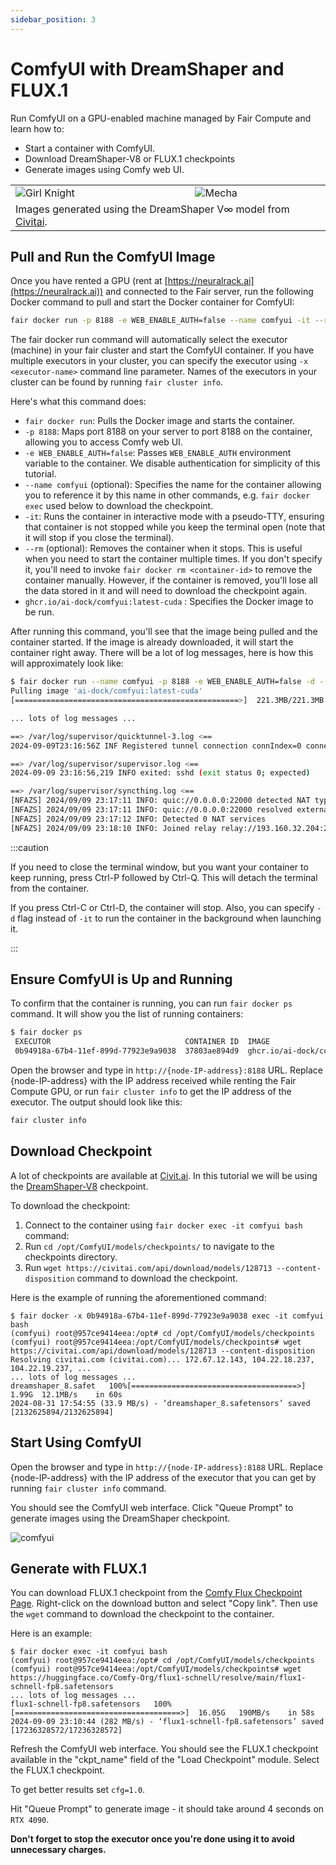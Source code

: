 ```yaml
---
sidebar_position: 3
---
```


# ComfyUI with DreamShaper and FLUX.1

Run ComfyUI on a GPU-enabled machine managed by Fair Compute and learn how to:
- Start a container with ComfyUI.
- Download DreamShaper-V8 or FLUX.1 checkpoints
- Generate images using Comfy web UI.

<div>
    <div style={{ "justify-content": "center", "width": "100%", "text-align": "center" }}>
        <table style={{ "border-collapse": "collapse" }} >
            <tr style={{ "border": "none" }}>
                <td style={{ "border": "none" }}><img src={require("/static/img/dreamshaper-girl-knight.png").default} alt="Girl Knight"/></td>
                <td style={{ "border": "none" }}><img src={require("/static/img/dreamshaper-mecha.png").default} alt="Mecha"/></td>
            </tr>
            <tr style={{ "border": "none" }}>
                <td colspan="2" style={{ "border": "none" }}>Images generated using the DreamShaper V&infin; model from <a href="https://civitai.com/models/4384/dreamshaper">Civitai</a>.</td>
            </tr>
        </table>
    </div>
</div>

## Pull and Run the ComfyUI Image

Once you have rented a GPU (rent at [https://neuralrack.ai](https://neuralrack.ai)) and connected to the Fair server, run the 
following Docker command to pull and start the Docker container for ComfyUI:

```bash
fair docker run -p 8188 -e WEB_ENABLE_AUTH=false --name comfyui -it --rm ghcr.io/ai-dock/comfyui:latest-cuda
```

The fair docker run command will automatically select the executor (machine)
in your fair cluster and start the ComfyUI container. If you have multiple executors
in your cluster, you can specify the executor using `-x <executor-name>`
command line parameter. Names of the executors in your cluster
can be found by running `fair cluster info`.

Here's what this command does:

- `fair docker run`: Pulls the Docker image and starts the container.
- `-p 8188`: Maps port 8188 on your server to port 8188 on the container, allowing you to access Comfy web UI.
- `-e WEB_ENABLE_AUTH=false`: Passes `WEB_ENABLE_AUTH` environment variable to the container.
  We disable authentication for simplicity of this tutorial. 
- `--name comfyui` (optional): Specifies the name for the container
  allowing you to reference it by this name in other commands,
  e.g. `fair docker exec` used below to download the checkpoint.
- `-it`: Runs the container in interactive mode with a pseudo-TTY, ensuring that container is not
  stopped while you keep the terminal open (note that it will stop if you close the terminal).
- `--rm` (optional): Removes the container when it stops. This is useful when you need to start the container multiple times.
  If you don't specify it, you'll need to invoke `fair docker rm <container-id>` to remove the container manually. However, if the
  container is removed, you'll lose all the data stored in it and will need to download the checkpoint again.
- `ghcr.io/ai-dock/comfyui:latest-cuda` : Specifies the Docker image to be run.

After running this command, you'll see that the image being pulled and the container started.
If the image is already downloaded, it will start the container right away.
There will be a lot of log messages, here is how this will approximately look like:
```bash
$ fair docker run --name comfyui -p 8188 -e WEB_ENABLE_AUTH=false -d --rm ghcr.io/ai-dock/comfyui:latest-cuda
Pulling image 'ai-dock/comfyui:latest-cuda'
[==================================================>]  221.3MB/221.3MB

... lots of log messages ...

==> /var/log/supervisor/quicktunnel-3.log <==
2024-09-09T23:16:56Z INF Registered tunnel connection connIndex=0 connection=264e7605-3daf-47dc-a39b-ec2f698b757d event=0 ip=198.41.192.227 location=sjc01 protocol=http2

==> /var/log/supervisor/supervisor.log <==
2024-09-09 23:16:56,219 INFO exited: sshd (exit status 0; expected)

==> /var/log/supervisor/syncthing.log <==
[NFAZS] 2024/09/09 23:17:11 INFO: quic://0.0.0.0:22000 detected NAT type: Port restricted NAT
[NFAZS] 2024/09/09 23:17:11 INFO: quic://0.0.0.0:22000 resolved external address quic://98.42.0.120:22000 (via stun.syncthing.net:3478)
[NFAZS] 2024/09/09 23:17:12 INFO: Detected 0 NAT services
[NFAZS] 2024/09/09 23:18:10 INFO: Joined relay relay://193.160.32.204:22067

```

:::caution

If you need to close the terminal window, but you want your container to keep running,
press Ctrl-P followed by Ctrl-Q. This will detach the terminal from the container.

If you press Ctrl-C or Ctrl-D, the container will stop. Also, you can specify `-d` flag
instead of `-it` to run the container in the background when launching it.

:::

## Ensure ComfyUI is Up and Running

To confirm that the container is running, you can run `fair docker ps` command. It will show you the list of running containers:
```bash
$ fair docker ps
 EXECUTOR                              CONTAINER ID  IMAGE                                COMMAND  CREATED              STATUS   NAMES 
 0b94918a-67b4-11ef-899d-77923e9a9038  37803ae894d9  ghcr.io/ai-dock/comfyui:latest-cuda  init.sh  2024-08-31 17:39:29  Running  /comfyui
```

Open the browser and type in `http://{node-IP-address}:8188` URL. Replace {node-IP-address} with the IP address received while renting the
Fair Compute GPU, or run `fair cluster info` to get the IP address of the executor. The output should look like this:
```bash
fair cluster info
```

## Download Checkpoint

A lot of checkpoints are available at [Civit.ai](https://civit.ai/). In this tutorial we will be using the
[DreamShaper-V8](https://civitai.com/models/4384/dreamshaper) checkpoint.

To download the checkpoint:
1. Connect to the container using `fair docker exec -it comfyui bash` command:
2. Run `cd /opt/ComfyUI/models/checkpoints/` to navigate to the checkpoints directory.
3. Run `wget https://civitai.com/api/download/models/128713 --content-disposition` command to download the checkpoint.

Here is the example of running the aforementioned command:
```
$ fair docker -x 0b94918a-67b4-11ef-899d-77923e9a9038 exec -it comfyui bash
(comfyui) root@957ce9414eea:/opt# cd /opt/ComfyUI/models/checkpoints
(comfyui) root@957ce9414eea:/opt/ComfyUI/models/checkpoints# wget https://civitai.com/api/download/models/128713 --content-disposition
Resolving civitai.com (civitai.com)... 172.67.12.143, 104.22.18.237, 104.22.19.237, ...
... lots of log messages ...
dreamshaper_8.safet   100%[=====================================>]   1.99G  12.1MB/s    in 60s     
2024-08-31 17:54:55 (33.9 MB/s) - ‘dreamshaper_8.safetensors’ saved [2132625894/2132625894]
```

## Start Using ComfyUI

Open the browser and type in `http://{node-IP-address}:8188` URL. Replace {node-IP-address} with the IP address of the
executor that you can get by running `fair cluster info` command.

You should see the ComfyUI web interface. Click "Queue Prompt" to generate images using the DreamShaper checkpoint.

![comfyui](/img/comfyui-screenshot.png)

## Generate with FLUX.1

You can download FLUX.1 checkpoint from the [Comfy Flux Checkpoint Page](https://huggingface.co/Comfy-Org/flux1-schnell/blob/main/flux1-schnell-fp8.safetensors).
Right-click on the download button and select "Copy link". Then use the `wget` command to download the checkpoint to the container.

Here is an example:
```
$ fair docker exec -it comfyui bash
(comfyui) root@957ce9414eea:/opt# cd /opt/ComfyUI/models/checkpoints
(comfyui) root@957ce9414eea:/opt/ComfyUI/models/checkpoints# wget https://huggingface.co/Comfy-Org/flux1-schnell/resolve/main/flux1-schnell-fp8.safetensors
... lots of log messages ...
flux1-schnell-fp8.safetensors   100%[=====================================>]  16.05G   190MB/s    in 58s
2024-09-09 23:10:44 (282 MB/s) - ‘flux1-schnell-fp8.safetensors’ saved [17236328572/17236328572]
```

Refresh the ComfyUI web interface. You should see the FLUX.1 checkpoint available in the "ckpt_name" field of the
"Load Checkpoint" module. Select the FLUX.1 checkpoint.

To get better results set `cfg=1.0`.

Hit "Queue Prompt" to generate image - it should take around 4 seconds on `RTX 4090`.

**Don't forget to stop the executor once you're done using it to avoid unnecessary charges.**
